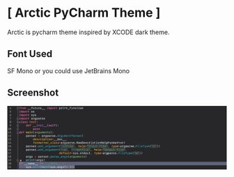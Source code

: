 # [ Arctic PyCharm Theme ]

Arctic is pycharm theme inspired by XCODE dark theme.

## Font Used
SF Mono or you could use JetBrains Mono
## Screenshot
![Screenshot](Screenshot.jpg)


